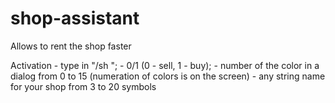 # shop-assistant
Allows to rent the shop faster

Activation - type in "/sh <state> <color> <name>";
<state> - 0/1 (0 - sell, 1 - buy);
<color> - number of the color in a dialog from 0 to 15 (numeration of colors is on the screen)
<name> - any string name for your shop from 3 to 20 symbols
